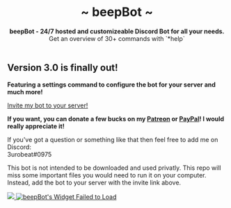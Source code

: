 <div align="center">
	<h1 align="center">~ beepBot ~</h1>
	<strong>beepBot - 24/7 hosted and customizeable Discord Bot for all your needs.</strong><br />Get an overview of 30+ commands with `*help`<br /><br />
</div>

## Version 3.0 is finally out!  
**Featuring a settings command to configure the bot for your server and much more!**  

[Invite my bot to your server!](https://discordapp.com/oauth2/authorize?client_id=265162449441783808&scope=bot&permissions=502787199)

**If you want, you can donate a few bucks on my [Patreon](https://www.patreon.com/3urobeat) or [PayPal](https://www.paypal.com/cgi-bin/webscr?cmd=_s-xclick&hosted_button_id=VAVVKE4L962H6&source=url)! I would really appreciate it!**  

If you've got a question or something like that then feel free to add me on Discord:  
3urobeat#0975

This bot is not intended to be downloaded and used privatly. This repo will miss some important files you would need to run it on your computer.  
Instead, add the bot to your server with the invite link above.  


<div align="left">
	<a href="https://discordbots.org/bot/265162449441783808">
	  <img src="https://discordbots.org/api/widget/265162449441783808.svg" />
	</a>
	<a href="https://botsfordiscord.com/bots/265162449441783808" >
		<img src="https://botsfordiscord.com/api/bot/265162449441783808/widget" title="Visit beepBot listed on Bots for Discord!" alt="beepBot's Widget Failed to Load" />
	</a>
</div>
